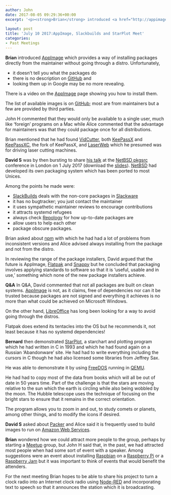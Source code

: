 ```yaml
---
author: John
date: 2017-08-05 09:29:36+00:00
excerpt: '<p><strong>Brian</strong> introduced <a href="http://appimage.org/" type="text/html">AppImage</a> which provides a way of installing packages directly from the maintainer without going through a distro.</p>
	'
layout: post
title: 'July 10 2017:AppImage, Slackbuilds and StarPlot Meet'
categories:
- Past Meetings
---
```


<p><strong>Brian</strong> introduced <a href="http://appimage.org/" type="text/html">AppImage</a> which provides a way of installing packages directly from the maintainer without going through a distro. Unfortunately,</p><ul><li>it doesn’t tell you what the packages do</li><li>there is no description on <a href="https://github.com/" type="text/html">GitHub</a> and</li><li>looking them up in Google may be no more revealing.</li></ul><p>There is a video on the <a href="http://appimage.org/" type="text/html">AppImage</a> page showing you how to install them.</p><p>The list of available images is on <a href="https://github.com/AppImage/AppImageKit/wiki/AppImages" type="text/html">GitHub</a>; most are from maintainers but a few are provided by third parties.</p><p>John H commented that they would only be available to a single user, much like ‘foreign’ programs on a Mac while Alice commented that the advantage for maintainers was that they could package once for all distributions.</p><p>Brian mentioned that he had found <a href="https://github.com/ozmartian/vidcutter/releases/" type="text/html">VidCutter</a>, both <a href="https://www.keepassx.org/" type="text/html">KeePassX</a> and <a href="https://keepassxc.org/" type="text/html">KeePassXC</a>, the fork of KeePassX, and <a href="http://www.openbuilds.com/projectresources/laserweb-laser-controller-software.191/" type="text/html">LaserWeb</a> which he presumed was for driving laser cutting machines.</p><p><strong>David S</strong> was by then bursting to share <a href="http://pkgsrc.org/pkgsrcCon/2017/talks.html" type="text/html">his talk</a> at the <a href="http://pkgsrc.org/pkgsrcCon/2017/" type="text/html">NetBSD pkgsrc</a> conference in London on 1 July 2017 (download the <a href="http://pkgsrc.org/pkgsrcCon/2017/slides/sbo-at-pkgsrccon.pdf" type="application/pdf">slides</a>). <a href="http://netbsd.org/" type="text/html">NetBSD</a> had developed its own packaging system which has been ported to most Unices.</p><p>Among the points he made were:</p><ul><li><a href="http://slackbuilds.org/" type="text/html">SlackBuilds</a> deals with the non-core packages in <a href="http://www.slackware.com/index.php" type="text/html">Slackware</a></li><li>it has no bugtracker; you just contact the maintainer</li><li>it uses sympathetic maintainer reviews to encourage contributions</li><li>it attracts systemd refugees</li><li>always check <a href="https://repology.org/" type="text/html">Repology</a> for how up-to-date packages are</li><li>allow users to help each other</li><li>package obscure packages.</li></ul><p>Brian asked about <a href="https://www.npmjs.com/" type="text/html">npm</a> with which he had had a lot of problems from inconsistent versions and Alice advised always installing from the package and not from the distro.</p><p>In reviewing the range of the package installers, David argued that the future is AppImage, <a href="http://flatpak.org/" type="text/html">Flatpak</a> and <a href="https://en.wikipedia.org/wiki/Snappy_(package_manager)" type="text/html">Snappy</a> but he concluded that packaging involves applying standards to software so that it is ‘useful, usable and in use,’ something which none of the new package installers achieve.</p><p><strong>Q&A</strong> In Q&A, David commented that not all packages are built on clean systems. <a href="http://appimage.org/" type="text/html">AppImage</a> is not, as it claims, free of dependencies nor can it be trusted because packages are not signed and everything it achieves is no more than what could be achieved on Microsoft Windows.</p><p>On the other hand, <a href="https://www.libreoffice.org/" type="text/html">LibreOffice</a> has long been looking for a way to avoid going through the distros.</p><p>Flatpak does extend its tentacles into the OS but he recommends it, not least because it has no systemd dependencies!</p><p><strong>Bernard</strong> then demonstrated <a href="http://old-dos.ru/index.php?page=files&mode=files&do=show&id=3188" type="text/html">StarPlot</a>, a starchart and plotting program which he had written in C in 1993 and which he had found again on a Russian ‘Abandonware’ site. He had had to write everything including the cursors in C though he had also licensed some libraries from Jeffrey Sax.</p><p>He was able to demonstrate it by using <a href="http://www.freedos.org/" type="text/html">FreeDOS</a> running in <a href="http://www.qemu.org/" type="text/html">QEMU</a>.</p><p>He had had to copy most of the data from books which will all be out of date in 50 years time. Part of the challenge is that the stars are moving relative to the sun which the earth is circling while also being wobbled by the moon. The Hubble telescope uses the technique of focusing on the bright stars to ensure that it remains in the correct orientation.</p><p>The program allows you to zoom in and out, to study comets or planets, among other things, and to modify the icons if desired.</p><p><strong>David S</strong> asked about <a href="https://www.packer.io/" type="text/html">Packer</a> and Alice said it is frequently used to build images to run on <a href="https://aws.amazon.com/" type="text/html">Amazon Web Services</a>.</p><p><strong>Brian</strong> wondered how we could attract more people to the group, perhaps by starting a <a href="http://www.meetup.com/" type="text/html">Meetup</a> group, but John H said that, in the past, we had attracted most people when had some sort of event with a speaker. Among suggestions were an event about installing <a href="https://www.raspbian.org/" type="text/html">Raspbian</a> on a <a href="http://www.raspberrypi.org/" type="text/html">Raspberry Pi</a> or a <a href="https://www.raspberrypi.org/jam/" type="text/html">Raspberry Jam</a> but it was important to think of events that would benefit the attenders.</p><p>For the next meeting Brian hopes to be able to share his project to turn a clock radio into an Internet clock radio using <a href="http://nodered.org/" type="text/html">Node-RED</a> and incorporating text to speech so that it announces the station which it is broadcasting.</p>



